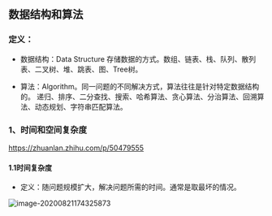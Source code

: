 ## 数据结构和算法

### 定义：

- 数据结构：Data Structure 存储数据的方式。数组、链表、栈、队列、散列表、二叉树、堆、跳表、图、Tree树。

- 算法：Algorithm。同一问题的不同解决方式，算法往往是针对特定数据结构的。 递归、排序、二分查找、搜索、哈希算法、贪心算法、分治算法、回溯算法、动态规划、字符串匹配算法。

### 1、时间和空间复杂度

https://zhuanlan.zhihu.com/p/50479555

####  1.1时间复杂度

- 定义：随问题规模扩大，解决问题所需的时间。通常是取最坏的情况。

![image-20200821174325873](C:\Users\Administrator\AppData\Roaming\Typora\typora-user-images\image-20200821174325873.png)




